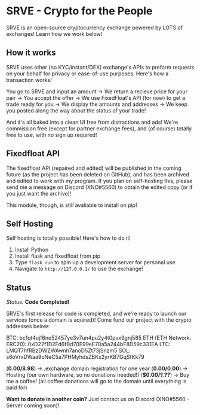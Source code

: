 # SRVE - Crypto for the People
SRVE is an open-source cryptocurrency exchange powered by LOTS of exchanges! Learn how we work below!

## How it works
SRVE uses other (no KYC/instant/DEX) exchange's APIs to preform requests on your behalf for privacy or ease-of-use purposes. Here's how a transaction works!

You go to SRVE and input an amount -> We return a recieve price for your pair -> You accept the offer -> We use FixedFloat's API (for now) to get a trade ready for you -> We display the amounts and addresses -> We keep you posted along the way about the status of your trade!

And it's all baked into a clean UI free from distractions and ads! We're commission free (except for partner exchange fees), and (of course) totally free to use, with no sign up required!

## Fixedfloat API
The fixedfloat API (repaired and edited) will be published in the coming future (as the project has been deleted on GitHub), and has been archived and edited to work with my program. If you plan on self-hosting this, please send me a message on Discord (XNO#5560) to obtain the edited copy (or if you just want the archive)!

This module, though, is still avaliable to install on pip!

## Self Hosting
Self hosting is totally possible! Here's how to do it!

1. Install Python
2. Install flask and fixedfloat from pip
3. Type ```flask run``` to spin up a development server for personal use
4. Navigate to ```http://127.0.0.1/``` to use the exchange!

## Status
*Status:* **Code Completed!**

SRVE's first release for code is completed, and we're ready to launch our services (once a domain is aquired)! Come fund our project with the crypto addresses below:

BTC: bc1qt4ujf6ne52457ye3v7un4pu2y4t0pvx9gnj585
ETH (ETH Network, ERC20): 0xD22f1D2Fd6fBd70F99eE70a5a244bF8D59c331EA
LTC: LMQT7hfRBzDWZWAwnh7anoD5Zt73jSnzm5
SOL: s6oVrxDWaa9oNeC5a7PHMyhdsZBKx2yrKB7GqSfKk79

(**$0.00/$8.98**) -> .exchange domain registration for one year
(**$0.00/$0.00**) -> Hosting (our own hardware, so no donations needed!)
(**$0.00/?.??**) -> Buy me a coffee! (all coffee donations will go to the domain until everything is paid for)

**Want to donate in another coin?** Just contact us on Discord (XNO#5560 - Server coming soon)!

